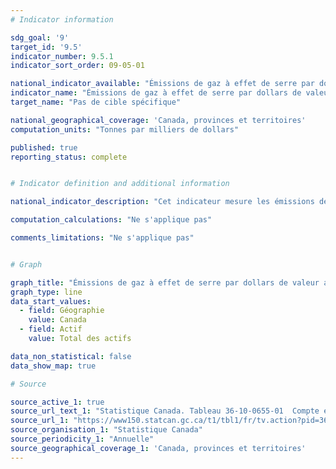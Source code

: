 ```yaml
---
# Indicator information

sdg_goal: '9'
target_id: '9.5'
indicator_number: 9.5.1
indicator_sort_order: 09-05-01

national_indicator_available: "Émissions de gaz à effet de serre par dollars de valeur ajoutés de la production d'actifs d'infrastructure"
indicator_name: "Émissions de gaz à effet de serre par dollars de valeur ajoutés de la production d'actifs d'infrastructure"
target_name: "Pas de cible spécifique"

national_geographical_coverage: 'Canada, provinces et territoires'
computation_units: "Tonnes par milliers de dollars"

published: true
reporting_status: complete


# Indicator definition and additional information

national_indicator_description: "Cet indicateur mesure les émissions de gaz à effet de serre par dollars de valeur ajoutés de la production d'actifs d'infrastructure. Il existe des différences dans les émissions de gaz à effet de serre par valeur ajoutée puisque la production de certaines infrastructures entraîne plus d'émissions que d'autres."

computation_calculations: "Ne s'applique pas"

comments_limitations: "Ne s'applique pas"


# Graph

graph_title: "Émissions de gaz à effet de serre par dollars de valeur ajoutés de la production d'actifs d'infrastructure"
graph_type: line
data_start_values:
  - field: Géographie
    value: Canada
  - field: Actif
    value: Total des actifs

data_non_statistical: false
data_show_map: true

# Source

source_active_1: true
source_url_text_1: "Statistique Canada. Tableau 36-10-0655-01  Compte économique d’infrastructure, perspective environnementale"
source_url_1: "https://www150.statcan.gc.ca/t1/tbl1/fr/tv.action?pid=3610065501"
source_organisation_1: "Statistique Canada"
source_periodicity_1: "Annuelle"
source_geographical_coverage_1: 'Canada, provinces et territoires'
---
```

